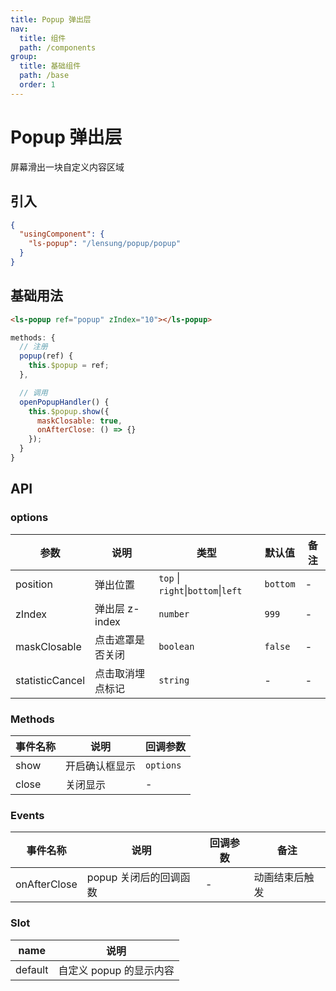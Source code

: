 ```yaml
---
title: Popup 弹出层
nav:
  title: 组件
  path: /components
group:
  title: 基础组件
  path: /base
  order: 1
---
```


# Popup 弹出层

屏幕滑出一块自定义内容区域

## 引入

```json
{
  "usingComponent": {
    "ls-popup": "/lensung/popup/popup"
  }
}
```

## 基础用法

```html
<ls-popup ref="popup" zIndex="10"></ls-popup>
```

```js
methods: {
  // 注册
  popup(ref) {
    this.$popup = ref;
  },

  // 调用
  openPopupHandler() {
    this.$popup.show({
      maskClosable: true,
      onAfterClose: () => {}
    });
  }
}
```

## API

### options

| 参数            | 说明             | 类型                               | 默认值   | 备注 |
| --------------- | ---------------- | ---------------------------------- | -------- | ---- |
| position        | 弹出位置         | `top` \| `right`\|`bottom`\|`left` | `bottom` | -    |
| zIndex          | 弹出层 z-index   | `number`                           | `999`    | -    |
| maskClosable    | 点击遮罩是否关闭 | `boolean`                          | `false`  | -    |
| statisticCancel | 点击取消埋点标记 | `string`                           | -        | -    |

### Methods

| 事件名称 | 说明           | 回调参数  |
| -------- | -------------- | --------- |
| show     | 开启确认框显示 | `options` |
| close    | 关闭显示       | -         |

### Events

| 事件名称     | 说明                   | 回调参数 | 备注           |
| ------------ | ---------------------- | -------- | -------------- |
| onAfterClose | popup 关闭后的回调函数 | -        | 动画结束后触发 |

### Slot

| name    | 说明                    |
| ------- | ----------------------- |
| default | 自定义 popup 的显示内容 |
